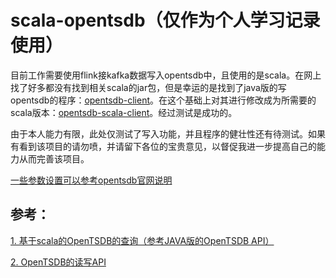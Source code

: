 # scala-opentsdb（仅作为个人学习记录使用）

目前工作需要使用flink接kafka数据写入opentsdb中，且使用的是scala。在网上找了好多都没有找到相关scala的jar包，但是幸运的是找到了java版的写opentsdb的程序：[opentsdb-client](https://github.com/shifeng258/opentsdb-client)。在这个基础上对其进行修改成为所需要的scala版本：[opentsdb-scala-client](https://github.com/LihaoLixue/scala-opentsdb/tree/master)。经过测试是成功的。

由于本人能力有限，此处仅测试了写入功能，并且程序的健壮性还有待测试。如果有看到该项目的请勿喷，并请留下各位的宝贵意见，以督促我进一步提高自己的能力从而完善该项目。

[一些参数设置可以参考opentsdb官网说明](http://opentsdb.net/docs/build/html/user_guide/query/filters.html)





## 参考：

[1. 基于scala的OpenTSDB的查询（参考JAVA版的OpenTSDB API）](https://blog.csdn.net/qq_24084925/article/details/80366757)

[2. OpenTSDB的读写API](https://my.oschina.net/HuQingmiao/blog/701145)


